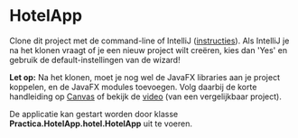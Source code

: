 HotelApp
===================================

Clone dit project met de command-line of IntelliJ ([instructies](https://www.jetbrains.com/help/idea/manage-projects-hosted-on-github.html#clone-from-GitHub)). Als IntelliJ je na het klonen vraagt of je een nieuw project wilt creëren, kies dan 'Yes' en gebruik de default-instellingen van de wizard!     

**Let op:** Na het klonen, moet je nog wel de JavaFX libraries aan je project koppelen, en de JavaFX modules toevoegen. Volg daarbij de korte handleiding op [Canvas](https://canvas.hu.nl/courses/14483/pages/installatiehandleiding-javafx) of bekijk de [video](https://canvas.hu.nl/courses/14483/pages/javafx-project-clonen-en-configureren) (van een vergelijkbaar project).

De applicatie kan gestart worden door klasse **Practica.HotelApp.hotel.HotelApp** uit te voeren.  
